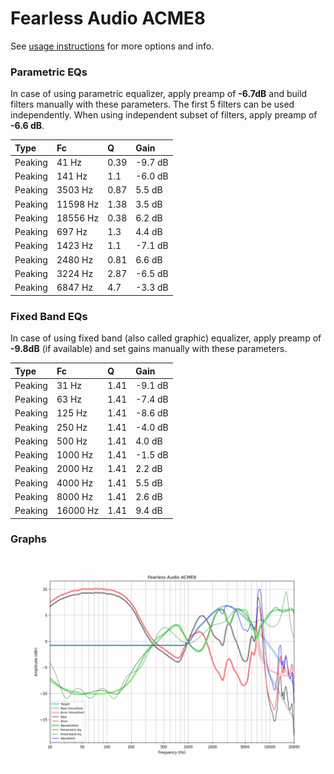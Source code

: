 # Fearless Audio ACME8
See [usage instructions](https://github.com/jaakkopasanen/AutoEq#usage) for more options and info.

### Parametric EQs
In case of using parametric equalizer, apply preamp of **-6.7dB** and build filters manually
with these parameters. The first 5 filters can be used independently.
When using independent subset of filters, apply preamp of **-6.6 dB**.

| Type    | Fc       |    Q | Gain    |
|:--------|:---------|:-----|:--------|
| Peaking | 41 Hz    | 0.39 | -9.7 dB |
| Peaking | 141 Hz   | 1.1  | -6.0 dB |
| Peaking | 3503 Hz  | 0.87 | 5.5 dB  |
| Peaking | 11598 Hz | 1.38 | 3.5 dB  |
| Peaking | 18556 Hz | 0.38 | 6.2 dB  |
| Peaking | 697 Hz   | 1.3  | 4.4 dB  |
| Peaking | 1423 Hz  | 1.1  | -7.1 dB |
| Peaking | 2480 Hz  | 0.81 | 6.6 dB  |
| Peaking | 3224 Hz  | 2.87 | -6.5 dB |
| Peaking | 6847 Hz  | 4.7  | -3.3 dB |

### Fixed Band EQs
In case of using fixed band (also called graphic) equalizer, apply preamp of **-9.8dB**
(if available) and set gains manually with these parameters.

| Type    | Fc       |    Q | Gain    |
|:--------|:---------|:-----|:--------|
| Peaking | 31 Hz    | 1.41 | -9.1 dB |
| Peaking | 63 Hz    | 1.41 | -7.4 dB |
| Peaking | 125 Hz   | 1.41 | -8.6 dB |
| Peaking | 250 Hz   | 1.41 | -4.0 dB |
| Peaking | 500 Hz   | 1.41 | 4.0 dB  |
| Peaking | 1000 Hz  | 1.41 | -1.5 dB |
| Peaking | 2000 Hz  | 1.41 | 2.2 dB  |
| Peaking | 4000 Hz  | 1.41 | 5.5 dB  |
| Peaking | 8000 Hz  | 1.41 | 2.6 dB  |
| Peaking | 16000 Hz | 1.41 | 9.4 dB  |

### Graphs
![](./Fearless%20Audio%20ACME8.png)